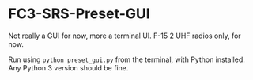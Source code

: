 # FC3-SRS-Preset-GUI

Not really a GUI for now, more a terminal UI. F-15 2 UHF radios only, for now.

Run using `python preset_gui.py` from the terminal, with Python installed. Any Python 3 version should be fine.
